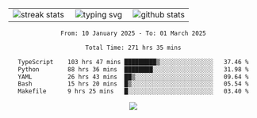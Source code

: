 <div align="center">
  <table style="border: none;" border="0" cellspacing="0" cellpadding="0">
    <tr>
      <td align="center" width="33%">
        <img src="https://github-readme-streak-stats.herokuapp.com/?user=kurtismassey&theme=tokyonight&hide_border=true" alt="streak stats" />
      </td>
      <td align="center" width="33%">
        <img src="https://readme-typing-svg.herokuapp.com/?font=Fira+Code&weight=600&size=15&duration=4000&pause=1000&color=00FF00&center=true&vCenter=true&random=false&width=150&lines=Hey%2C+I%27m+Kurtis!" alt="typing svg" />
      </td>
      <td align="center" width="33%">
        <img src="https://github-readme-stats.vercel.app/api?username=kurtismassey&show_icons=true&theme=tokyonight&hide_title=true" alt="github stats" />
      </td>
    </tr>
  </table>
</div>
<div align="center">

<!--START_SECTION:waka-->

```txt
From: 10 January 2025 - To: 01 March 2025

Total Time: 271 hrs 35 mins

TypeScript    103 hrs 47 mins █████████▒░░░░░░░░░░░░░░░   37.46 %
Python        88 hrs 36 mins  ████████░░░░░░░░░░░░░░░░░   31.98 %
YAML          26 hrs 43 mins  ██▒░░░░░░░░░░░░░░░░░░░░░░   09.64 %
Bash          15 hrs 20 mins  █▒░░░░░░░░░░░░░░░░░░░░░░░   05.54 %
Makefile      9 hrs 25 mins   █░░░░░░░░░░░░░░░░░░░░░░░░   03.40 %
```

<!--END_SECTION:waka-->

  <img src="https://github-readme-activity-graph.vercel.app/graph?username=kurtismassey&theme=tokyo-night&hide_border=true&custom_title=Contribution%20Graph" />

</div>